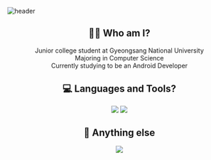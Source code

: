 ![header](https://capsule-render.vercel.app/api?type=soft&color=6799FF&height=125&section=header&text=Hi,%20there!&nbsp;I'm%20Byeong%20Hyeon%20Han&fontColor=FFFFFF&fontSize=25)

<h2 align="center">🤷‍♂️ Who am I?</h3>      
<p align="center">
Junior college student at Gyeongsang National University
<br/>Majoring in Computer Science
<br/>Currently studying to be an Android Developer
</p>

<h2 align="center">💻 Languages and Tools?</h3>
<p align="center">
<img src="https://img.shields.io/badge/Android-green?style=flat-square&logo=Android&logoColor=white"/></a>
<img src="https://img.shields.io/badge/Java-orange?style=flat-square&logo=Java&logoColor=white"/></a>
</p>

<h2 align="center">🔎 Anything else</h3>
<div align="center">
<img align="center" src="https://github-readme-stats.vercel.app/api?username=estar0808&show_icons=true&bg_color=FFFFFF&title_color=6799FF&text_color=000000&icon_color=6799FF"/>
</div>
